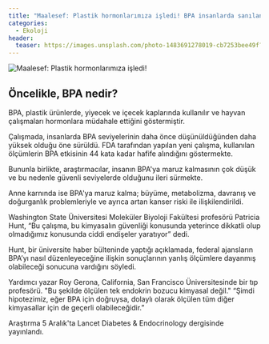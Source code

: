 ```yaml
---
title: "Maalesef: Plastik hormonlarımıza işledi! BPA insanlarda sanılandan daha yüksek!"
categories:
  - Ekoloji
header:
  teaser: https://images.unsplash.com/photo-1483691278019-cb7253bee49f?ixlib=rb-1.2.1&ixid=eyJhcHBfaWQiOjEyMDd9&auto=format&fit=crop&w=1350&q=80
---
```

![Maalesef: Plastik hormonlarımıza işledi!](https://images.unsplash.com/photo-1483691278019-cb7253bee49f?ixlib=rb-1.2.1&ixid=eyJhcHBfaWQiOjEyMDd9&auto=format&fit=crop&w=1350&q=80)

Öncelikle, BPA nedir?
-
BPA, plastik ürünlerde, yiyecek ve içecek kaplarında kullanılır ve hayvan çalışmaları hormonlara müdahale ettiğini göstermiştir.

Çalışmada, insanlarda BPA seviyelerinin daha önce düşünüldüğünden daha yüksek olduğu öne sürüldü. FDA tarafından yapılan yeni çalışma, kullanılan ölçümlerin BPA etkisinin 44 kata kadar hafife alındığını göstermekte.

Bununla birlikte, araştırmacılar, insanın BPA'ya <bold>maruz kalmasının çok düşük ve bu nedenle güvenli seviyelerde olduğunu</bold> ileri sürmekte.

Anne karnında ise BPA'ya maruz kalma; büyüme, metabolizma, davranış ve doğurganlık problemleriyle ve ayrıca artan kanser riski ile ilişkilendirildi.

Washington State Üniversitesi Moleküler Biyoloji Fakültesi profesörü Patricia Hunt, “Bu çalışma, bu kimyasalın güvenliği konusunda yeterince dikkatli olup olmadığımız konusunda ciddi endişeler yaratıyor” dedi.

Hunt, bir üniversite haber bülteninde yaptığı açıklamada, federal ajansların BPA’yı nasıl düzenleyeceğine ilişkin sonuçlarının yanlış ölçümlere dayanmış olabileceği sonucuna vardığını söyledi.

Yardımcı yazar Roy Gerona, California, San Francisco Üniversitesinde bir tıp profesörü. "Bu şekilde ölçülen tek endokrin bozucu kimyasal değil." “Şimdi hipotezimiz, eğer BPA için doğruysa, dolaylı olarak ölçülen tüm diğer kimyasallar için de geçerli olabileceğidir.”

Araştırma 5 Aralık'ta Lancet Diabetes & Endocrinology dergisinde yayınlandı.

